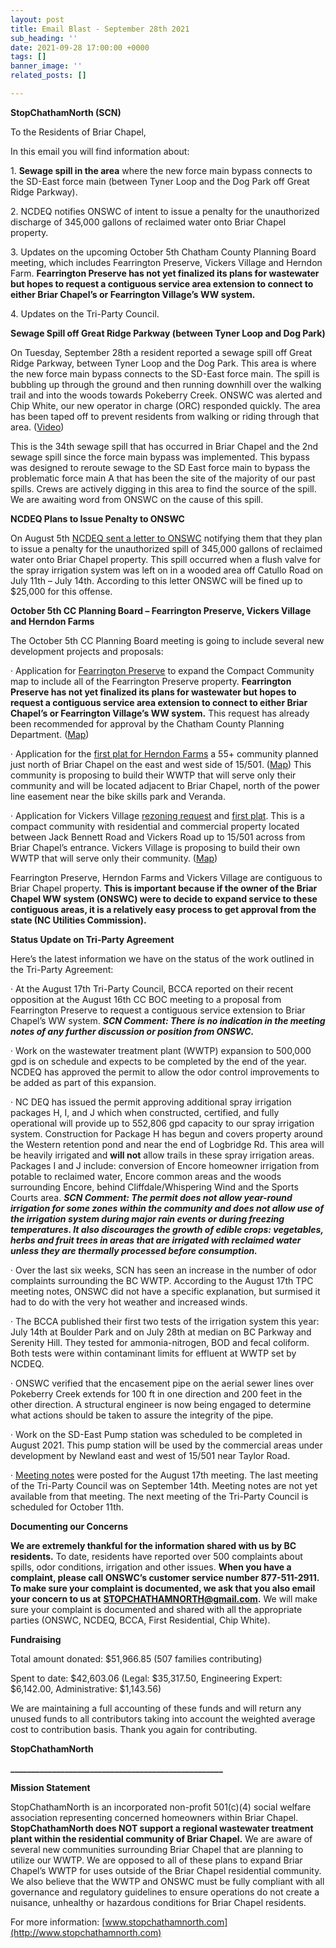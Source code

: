 ```yaml
---
layout: post
title: Email Blast - September 28th 2021
sub_heading: ''
date: 2021-09-28 17:00:00 +0000
tags: []
banner_image: ''
related_posts: []

---
```

**StopChathamNorth (SCN)**

To the Residents of Briar Chapel,

In this email you will find information about:

1\. **Sewage spill in the area** where the new force main bypass connects to the SD-East force main (between Tyner Loop and the Dog Park off Great Ridge Parkway).

2\. NCDEQ notifies ONSWC of intent to issue a penalty for the unauthorized discharge of 345,000 gallons of reclaimed water onto Briar Chapel property.

3\. Updates on the upcoming October 5th Chatham County Planning Board meeting, which includes Fearrington Preserve, Vickers Village and Herndon Farm. **Fearrington Preserve has not yet finalized its plans for wastewater but hopes to request a contiguous service area extension to connect to either Briar Chapel’s or Fearrington Village’s WW system.**

4\. Updates on the Tri-Party Council.

**Sewage Spill off Great Ridge Parkway (between Tyner Loop and Dog Park)**

On Tuesday, September 28th a resident reported a sewage spill off Great Ridge Parkway, between Tyner Loop and the Dog Park. This area is where the new force main bypass connects to the SD-East force main. The spill is bubbling up through the ground and then running downhill over the walking trail and into the woods towards Pokeberry Creek. ONSWC was alerted and Chip White, our new operator in charge (ORC) responded quickly. The area has been taped off to prevent residents from walking or riding through that area. ([Video](https://drive.google.com/file/d/1BhZDchO8GOXIMhu159qmmJ_hm6F417DX/view?usp=sharing))

This is the 34th sewage spill that has occurred in Briar Chapel and the 2nd sewage spill since the force main bypass was implemented. This bypass was designed to reroute sewage to the SD East force main to bypass the problematic force main A that has been the site of the majority of our past spills. Crews are actively digging in this area to find the source of the spill. We are awaiting word from ONSWC on the cause of this spill.

**NCDEQ Plans to Issue Penalty to ONSWC**

On August 5th [NCDEQ sent a letter to ONSWC](https://edocs.deq.nc.gov/WaterResources/DocView.aspx?id=1998215&dbid=0&repo=WaterResources) notifying them that they plan to issue a penalty for the unauthorized spill of 345,000 gallons of reclaimed water onto Briar Chapel property. This spill occurred when a flush valve for the spray irrigation system was left on in a wooded area off Catullo Road on July 11th – July 14th. According to this letter ONSWC will be fined up to $25,000 for this offense.

**October 5th CC Planning Board – Fearrington Preserve, Vickers Village and Herndon Farms**

The October 5th CC Planning Board meeting is going to include several new development projects and proposals:

· Application for [Fearrington Preserve](https://www.chathamcountync.gov/government/departments-programs/planning/rezonings-subdivision-cases/2021-items/fearrington-preserve-congruus-cco-text-and-map-amendment) to expand the Compact Community map to include all of the Fearrington Preserve property. **Fearrington Preserve has not yet finalized its plans for wastewater but hopes to request a contiguous service area extension to connect to either Briar Chapel’s or Fearrington Village’s WW system.** This request has already been recommended for approval by the Chatham County Planning Department. ([Map](https://drive.google.com/file/d/1efkG9PXpVSQF-dpV-U57bbNPutzB7rv0/view?usp=sharing))

· Application for the [first plat for Herndon Farms](https://www.chathamcountync.gov/government/departments-programs/planning/rezonings-subdivision-cases/2021-items/herndon-farms-first-plat) a 55+ community planned just north of Briar Chapel on the east and west side of 15/501. ([Map](https://www.chathamcountync.gov/home/showpublisheddocument/57235/637667725893470000)) This community is proposing to build their WWTP that will serve only their community and will be located adjacent to Briar Chapel, north of the power line easement near the bike skills park and Veranda.

· Application for Vickers Village [rezoning request](https://www.chathamcountync.gov/government/departments-programs/planning/rezonings-subdivision-cases/2021-items/vickers-village-cco-rezoning) and [first plat](https://www.chathamcountync.gov/government/departments-programs/planning/rezonings-subdivision-cases/2021-items/vickers-village-first-plat). This is a compact community with residential and commercial property located between Jack Bennett Road and Vickers Road up to 15/501 across from Briar Chapel’s entrance. Vickers Village is proposing to build their own WWTP that will serve only their community. ([Map](https://www.chathamcountync.gov/home/showpublisheddocument/57367/637667792886470000))

Fearrington Preserve, Herndon Farms and Vickers Village are contiguous to Briar Chapel property. **This is important because if the owner of the Briar Chapel WW system (ONSWC) were to decide to expand service to these contiguous areas, it is a relatively easy process to get approval from the state (NC Utilities Commission).**

**Status Update on Tri-Party Agreement**

Here’s the latest information we have on the status of the work outlined in the Tri-Party Agreement:

· At the August 17th Tri-Party Council, BCCA reported on their recent opposition at the August 16th CC BOC meeting to a proposal from Fearrington Preserve to request a contiguous service extension to Briar Chapel’s WW system. **_SCN Comment: There is no indication in the meeting notes of any further discussion or position from ONSWC._**

· Work on the wastewater treatment plant (WWTP) expansion to 500,000 gpd is on schedule and expects to be completed by the end of the year. NCDEQ has approved the permit to allow the odor control improvements to be added as part of this expansion.

· NC DEQ has issued the permit approving additional spray irrigation packages H, I, and J which when constructed, certified, and fully operational will provide up to 552,806 gpd capacity to our spray irrigation system. Construction for Package H has begun and covers property around the Western retention pond and near the end of Logbridge Rd. This area will be heavily irrigated and **will not** allow trails in these spray irrigation areas. Packages I and J include: conversion of Encore homeowner irrigation from potable to reclaimed water, Encore common areas and the woods surrounding Encore, behind Cliffdale/Whispering Wind and the Sports Courts area. **_SCN Comment: The permit does not allow year-round irrigation for some zones within the community and does not allow use of the irrigation system during major rain events or during freezing temperatures. It also discourages the growth of edible crops: vegetables, herbs and fruit trees in areas that are irrigated with reclaimed water unless they are thermally processed before consumption._**

· Over the last six weeks, SCN has seen an increase in the number of odor complaints surrounding the BC WWTP. According to the August 17th TPC meeting notes, ONSWC did not have a specific explanation, but surmised it had to do with the very hot weather and increased winds.

· The BCCA published their first two tests of the irrigation system this year: July 14th at Boulder Park and on July 28th at median on BC Parkway and Serenity Hill. They tested for ammonia-nitrogen, BOD and fecal coliform. Both tests were within contaminant limits for effluent at WWTP set by NCDEQ.

· ONSWC verified that the encasement pipe on the aerial sewer lines over Pokeberry Creek extends for 100 ft in one direction and 200 feet in the other direction. A structural engineer is now being engaged to determine what actions should be taken to assure the integrity of the pipe.

· Work on the SD-East Pump station was scheduled to be completed in August 2021. This pump station will be used by the commercial areas under development by Newland east and west of 15/501 near Taylor Road.

· [Meeting notes](https://www.briarchapellife.com/ResourceCenter/Download/44435/tpc%20report%20final?doc_id=2955775&print=1&view=1) were posted for the August 17th meeting. The last meeting of the Tri-Party Council was on September 14th. Meeting notes are not yet available from that meeting. The next meeting of the Tri-Party Council is scheduled for October 11th.

**Documenting our Concerns**

**We are extremely thankful for the information shared with us by BC residents.** To date, residents have reported over 500 complaints about spills, odor conditions, irrigation and other issues. **When you have a complaint, please call ONSWC’s customer service number 877-511-2911. To make sure your complaint is documented, we ask that you also email your concern to us at** [**STOPCHATHAMNORTH@gmail.com**](mailto:STOPCHATHAMNORTH@gmail.com)**.** We will make sure your complaint is documented and shared with all the appropriate parties (ONSWC, NCDEQ, BCCA, First Residential, Chip White).

**Fundraising**

Total amount donated: $51,966.85 (507 families contributing)

Spent to date: $42,603.06 (Legal: $35,317.50, Engineering Expert: $6,142.00, Administrative: $1,143.56)

We are maintaining a full accounting of these funds and will return any unused funds to all contributors taking into account the weighted average cost to contribution basis. Thank you again for contributing.

**StopChathamNorth**

**___________________________________________________**

**Mission Statement**

StopChathamNorth is an incorporated non-profit 501(c)(4) social welfare association representing concerned homeowners within Briar Chapel. **StopChathamNorth does NOT support a regional wastewater treatment plant within the residential community of Briar Chapel.** We are aware of several new communities surrounding Briar Chapel that are planning to utilize our WWTP. We are opposed to all of these plans to expand Briar Chapel’s WWTP for uses outside of the Briar Chapel residential community. We also believe that the WWTP and ONSWC must be fully compliant with all governance and regulatory guidelines to ensure operations do not create a nuisance, unhealthy or hazardous conditions for Briar Chapel residents.

For more information: [www.stopchathamnorth.com](http://www.stopchathamnorth.com)